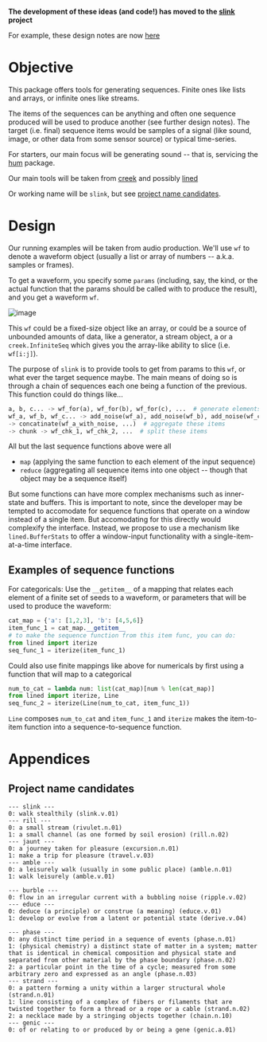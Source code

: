 **The development of these ideas (and code!) has moved to the [slink](https://github.com/otosense/slink/) project**

For example, these design notes are now [here](https://github.com/otosense/slink/blob/master/misc/design_notes.md)



# Objective

This package offers tools for generating sequences. Finite ones like lists and arrays, or infinite ones like streams. 

The items of the sequences can be anything and often one sequence produced will be used to produce another (see further design notes). 
The target (i.e. final) sequence items would be samples of a signal (like sound, image, or other data from some sensor source) or typical time-series. 

For starters, our main focus will be generating sound -- that is, servicing the [hum](https://github.com/otosense/hum) package. 

Our main tools will be taken from [creek](https://github.com/i2mint/creek) and possibly [lined]()

Or working name will be `slink`, but see [project name candidates](#project-name-candidates).


# Design

Our running examples will be taken from audio production. 
We'll use `wf` to denote a waveform object (usually a list or array of numbers -- a.k.a. samples or frames). 

To get a waveform, you specify some `params` (including, say, the kind, 
or the actual function that the params should be called with to produce the result), 
and you get a waveform `wf`.

![image](https://user-images.githubusercontent.com/1906276/129167933-b1cdba31-0e8c-46b9-b789-c89732d06ce3.png)

This `wf` could be a fixed-size object like an array, or could be a source of unbounded amounts of data, 
like a generator, a stream object, a or a `creek.InfiniteSeq` which gives you the array-like ability to slice (i.e. `wf[i:j]`). 

The purpose of `slink` is to provide tools to get from params to this `wf`, or what ever the target sequence maybe. 
The main means of doing so is through a chain of sequences each one being a function of the previous. 
This function could do things like...

```python
a, b, c... -> wf_for(a), wf_for(b), wf_for(c), ...  # generate elements of the next sequence based on the items of the last
wf_a, wf_b, wf_c... -> add_noise(wf_a), add_noise(wf_b), add_noise(wf_c), ... # transform the items of the last sequence
-> concatinate(wf_a_with_noise, ...)  # aggregate these items
-> chunk -> wf_chk_1, wf_chk_2, ...  # split these items
```

All but the last sequence functions above were all 
- `map` (applying the same function to each element of the input sequence) 
- `reduce` (aggregating all sequence items into one object -- though that object may be a sequence itself)

But some functions can have more complex mechanisms such as inner-state and buffers. 
This is important to note, since the developer may be tempted to accomodate for sequence functions that operate on a window instead of a single item. 
But accomodating for this directly would complexify the interface.
Instead, we propose to use a mechanism like `lined.BufferStats` to offer a window-input functionality with a single-item-at-a-time interface.

## Examples of sequence functions

For categoricals: Use the `__getitem__` of a mapping that relates each element of a finite set of seeds to a waveform, 
or parameters that will be used to produce the waveform:

```python
cat_map = {'a': [1,2,3], 'b': [4,5,6]}
item_func_1 = cat_map.__getitem__
# to make the sequence function from this item func, you can do:
from lined import iterize
seq_func_1 = iterize(item_func_1)
```

Could also use finite mappings like above for numericals by first using a function that will map to a categorical

```python
num_to_cat = lambda num: list(cat_map)[num % len(cat_map)]
from lined import iterize, Line
seq_func_2 = iterize(Line(num_to_cat, item_func_1))
```

`Line` composes `num_to_cat` and `item_func_1` and `iterize` makes the item-to-item function into a sequence-to-sequence function.



# Appendices

## Project name candidates

```
--- slink ---
0: walk stealthily (slink.v.01)
--- rill ---
0: a small stream (rivulet.n.01)
1: a small channel (as one formed by soil erosion) (rill.n.02)
--- jaunt ---
0: a journey taken for pleasure (excursion.n.01)
1: make a trip for pleasure (travel.v.03)
--- amble ---
0: a leisurely walk (usually in some public place) (amble.n.01)
1: walk leisurely (amble.v.01)

--- burble ---
0: flow in an irregular current with a bubbling noise (ripple.v.02)
--- educe ---
0: deduce (a principle) or construe (a meaning) (educe.v.01)
1: develop or evolve from a latent or potential state (derive.v.04)

--- phase ---
0: any distinct time period in a sequence of events (phase.n.01)
1: (physical chemistry) a distinct state of matter in a system; matter that is identical in chemical composition and physical state and separated from other material by the phase boundary (phase.n.02)
2: a particular point in the time of a cycle; measured from some arbitrary zero and expressed as an angle (phase.n.03)
--- strand ---
0: a pattern forming a unity within a larger structural whole (strand.n.01)
1: line consisting of a complex of fibers or filaments that are twisted together to form a thread or a rope or a cable (strand.n.02)
2: a necklace made by a stringing objects together (chain.n.10)
--- genic ---
0: of or relating to or produced by or being a gene (genic.a.01)
```
